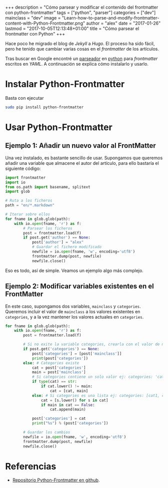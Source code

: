 +++
description = "Cómo parsear y modificar el contenido del frontmatter con python-frontmatter"
tags = ["python", "parser"]
categories = ["dev"]
mainclass = "dev"
image = "Learn-how-to-parse-and-modify-frontmatter-content-with-Python-Frontmatter.png"
author = "alex"
date = "2017-01-26"
lastmod = "2017-10-05T12:13:48+01:00"
title = "Cómo parsear el frontmatter con Python"
+++

Hace poco he migrado el blog de _Jekyll_ a _Hugo_. El proceso ha sido fácil, pero he tenido que cambiar varias cosas en el _frontmatter_ de los artículos.

Tras buscar en Google encontré un [parseador](https://elbauldelprogramador.com/tags/parser/ "") en [python](https://elbauldelprogramador.com/tags/python "Artículos sobre python") para _frontmatter_ escritos en _YAML_. A continuación se explica cómo instalarlo y usarlo.

# Instalar Python-Frontmatter

Basta con ejecutar

```bash
sudo pip install python-frontmatter
```

<!--more--><!--ad-->

# Usar Python-Frontmatter

## Ejemplo 1: Añadir un nuevo valor al FrontMatter

Una vez instalado, es bastante sencillo de usar. Supongamos que queremos añadir una variable que almacene el autor del artículo, para ello bastaría el siguiente código:

```python
import frontmatter
import io
from os.path import basename, splitext
import glob

# Ruta a los ficheros
path = "en/*.markdown"

# Iterar sobre ellos
for fname in glob.glob(path):
    with io.open(fname, 'r') as f:
        # Parsear los ficheros
        post = frontmatter.load(f)
        if post.get('author') == None:
            post['author'] = "alex"
            # Guardar el fichero modificado
            newfile = io.open(fname, 'w', encoding='utf8')
            frontmatter.dump(post, newfile)
            newfile.close()
```

Eso es todo, así de simple. Veamos un ejemplo algo más complejo.

## Ejemplo 2: Modificar variables existentes en el FrontMatter

En este caso, supongamos dos variables, `mainclass` y `categories`. Queremos incluir el valor de `mainclass` a los valores existentes en `categories`, y a la vez mantener los valores actuales en `categories`.

```python
for fname in glob.glob(path):
    with io.open(fname, 'r') as f:
        post = frontmatter.load(f)

        # Si no exite la variable categories, crearla con el valor de mainclass
        if post.get('categories') == None:
            post['categories'] = [post['mainclass']]
            print(post['categories'])
        else: # Categories existe
            cat = post['categories']
            main = post['mainclass']
            # Si categories contiene un solo valor ej: categories: 'category1'
            if type(cat) == str:
                if cat.lower() != main:
                    cat = [cat, main]
            else: # Si categories es una lista ej: categories: [cat1, cat2]
                cat = [s.lower() for s in cat]
                if main in cat == False:
                    cat.append(main)

            post['categories'] = cat
            print("%s") % (post['categories'])

        # Guardar los cambios
        newfile = io.open(fname, 'w', encoding='utf8')
        frontmatter.dump(post, newfile)
        newfile.close()
```

# Referencias

- <a href="https://github.com/eyeseast/python-frontmatter" target="_blank" title="Python fronmatter repo">Repositorio Python-Frontmatter en github</a>.
